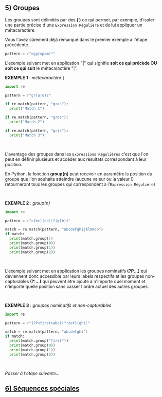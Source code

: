 ## 5) Groupes
Les groupes sont délimités par des **( )** ce qui permet, par exemple, d'isoler une partie précise d'une `Expression Régulière` et de lui appliquer un métacaractère.

Vous l'avez sûrement déjà remarqué dans le premier exemple à l'étape précédente...

```python
pattern = r"egg(spam)*"
```

L'exemple suivant met en application "**|**" qui signifie **soit ce qui précède OU soit ce qui suit** le métacaractère "|".

**EXEMPLE 1** : *métacaractère* ` | `

```python
import re

pattern = r"gr(a|o)s"

if re.match(pattern, "gras"):
  print("Match 1")

if re.match(pattern, "gros"):
  print("Match 2")

if re.match(pattern, "gris"):
  print("Match 3")
```
<br>

L'avantage des groupes dans les `Expressions Régulières` c'est que l'on peut en définir plusieurs et accéder aux résultats correspondant à leur position.

En Python, la fonction **group(n)** peut recevoir en paramètre la position du groupe que l'on souhaite atteindre (aucune valeur ou la valeur 0 retourneront tous les groupes qui correspondent à l'`Expression Régulière`)

<br>

**EXEMPLE 2** : *group(n)*

```python
import re

pattern = r"a(bc)(de)(f(g)h)i"

match = re.match(pattern, "abcdefghijklmnop")
if match:
  print(match.group())
  print(match.group(0))
  print(match.group(1))
  print(match.group(2))
```
<br>

L'exemple suivant met en application les groupes nominatifs **(?P<name>...)** qui deviennent donc accessible par leurs labels respectifs et les groupes non-capturables **(?:...)** qui peuvent être ajouté à n'importe quel moment et n'importe quelle position sans casser l'ordre actuel des autres groupes.

<br>

**EXEMPLE 3** : *groupes nominatifs et non-capturables*

```python
import re

pattern = r"(?P<first>abc)(?:def)(ghi)"

match = re.match(pattern, "abcdefghi")
if match:
  print(match.group("first"))
  print(match.group(0))
  print(match.group(1))
  print(match.group(2))
```
<br>

*Passer à l'étape suivante...*
## [6) Séquences spéciales](./regex-py-06.md)
